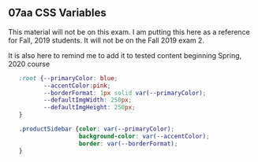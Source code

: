 ## 07aa CSS Variables

This material will not be on this exam.  I am putting this here as a reference for Fall, 2019 students.  It will not be on the Fall 2019 exam 2.

It is also here to remind me to add it to tested content beginning Spring, 2020 course

```css
   :root {--primaryColor: blue;
          --accentColor:pink;
          --borderFormat: 1px solid var(--primaryColor);
          --defaultImgWidth: 250px;
          --defaultImgHeight: 250px;
   }

   .productSidebar {color: var(--primaryColor);
                    background-color: var(--accentColor);
                    border: var(--borderFormat);
   }

```
